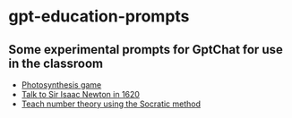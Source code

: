 # gpt-education-prompts

## Some experimental prompts for GptChat for use in the classroom

- [Photosynthesis game](photosynthesis-simulator.txt)
- [Talk to Sir Isaac Newton in 1620](isaac-newton.txt)
- [Teach number theory using the Socratic method](socratic-number-theory.txt)
